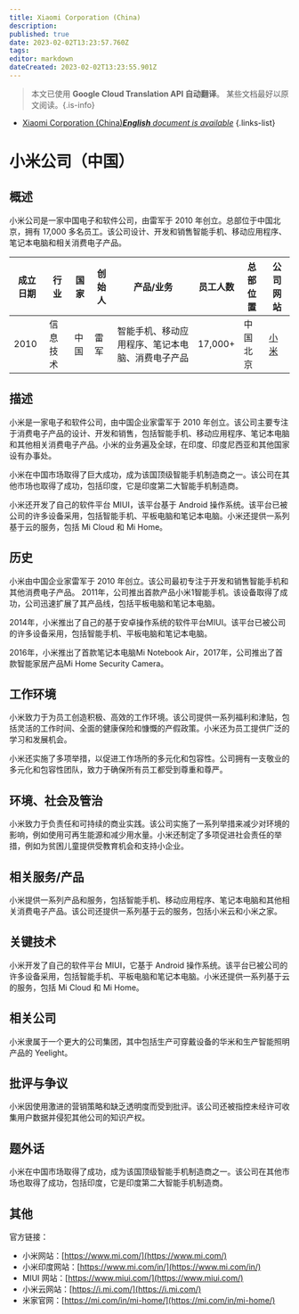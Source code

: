 ```yaml
---
title: Xiaomi Corporation (China)
description: 
published: true
date: 2023-02-02T13:23:57.760Z
tags: 
editor: markdown
dateCreated: 2023-02-02T13:23:55.901Z
---
```


> 本文已使用 **Google Cloud Translation API 自动翻译**。
某些文档最好以原文阅读。{.is-info}



- [Xiaomi Corporation (China)***English** document is available*](/en/Knowledge-base/Dictionary/Company/xiaomi-corporation-china)
{.links-list}


# 小米公司（中国）

## 概述

小米公司是一家中国电子和软件公司，由雷军于 2010 年创立。总部位于中国北京，拥有 17,000 多名员工。该公司设计、开发和销售智能手机、移动应用程序、笔记本电脑和相关消费电子产品。

|成立日期 |行业 |国家 |创始人 |产品/业务 |员工人数 |总部位置 |公司网站 |
| ------------------ | ------ | ------ | ------ | -------------- | ------------------ | ---------------------- | -------------- |
| 2010 |信息技术 |中国 |雷军 |智能手机、移动应用程序、笔记本电脑、消费电子产品 | 17,000+ |中国北京 | [小米](https://www.mi.com/) |

## 描述

小米是一家电子和软件公司，由中国企业家雷军于 2010 年创立。该公司主要专注于消费电子产品的设计、开发和销售，包括智能手机、移动应用程序、笔记本电脑和其他相关消费电子产品。小米的业务遍及全球，在印度、印度尼西亚和其他国家设有办事处。

小米在中国市场取得了巨大成功，成为该国顶级智能手机制造商之一。该公司在其他市场也取得了成功，包括印度，它是印度第二大智能手机制造商。

小米还开发了自己的软件平台 MIUI，该平台基于 Android 操作系统。该平台已被公司的许多设备采用，包括智能手机、平板电脑和笔记本电脑。小米还提供一系列基于云的服务，包括 Mi Cloud 和 Mi Home。

## 历史

小米由中国企业家雷军于 2010 年创立。该公司最初专注于开发和销售智能手机和其他消费电子产品。 2011年，公司推出首款产品小米1智能手机。该设备取得了成功，公司迅速扩展了其产品线，包括平板电脑和笔记本电脑。

2014年，小米推出了自己的基于安卓操作系统的软件平台MIUI。该平台已被公司的许多设备采用，包括智能手机、平板电脑和笔记本电脑。

2016年，小米推出了首款笔记本电脑Mi Notebook Air，2017年，公司推出了首款智能家居产品Mi Home Security Camera。

## 工作环境

小米致力于为员工创造积极、高效的工作环境。该公司提供一系列福利和津贴，包括灵活的工作时间、全面的健康保险和慷慨的产假政策。小米还为员工提供广泛的学习和发展机会。

小米还实施了多项举措，以促进工作场所的多元化和包容性。公司拥有一支敬业的多元化和包容性团队，致力于确保所有员工都受到尊重和尊严。

## 环境、社会及管治

小米致力于负责任和可持续的商业实践。该公司实施了一系列举措来减少对环境的影响，例如使用可再生能源和减少用水量。小米还制定了多项促进社会责任的举措，例如为贫困儿童提供受教育机会和支持小企业。

## 相关服务/产品

小米提供一系列产品和服务，包括智能手机、移动应用程序、笔记本电脑和其他相关消费电子产品。该公司还提供一系列基于云的服务，包括小米云和小米之家。

## 关键技术

小米开发了自己的软件平台 MIUI，它基于 Android 操作系统。该平台已被公司的许多设备采用，包括智能手机、平板电脑和笔记本电脑。小米还提供一系列基于云的服务，包括 Mi Cloud 和 Mi Home。

## 相关公司

小米隶属于一个更大的公司集团，其中包括生产可穿戴设备的华米和生产智能照明产品的 Yeelight。

## 批评与争议

小米因使用激进的营销策略和缺乏透明度而受到批评。该公司还被指控未经许可收集用户数据并侵犯其他公司的知识产权。

## 题外话

小米在中国市场取得了成功，成为该国顶级智能手机制造商之一。该公司在其他市场也取得了成功，包括印度，它是印度第二大智能手机制造商。

## 其他

官方链接：
- 小米网站：[https://www.mi.com/](https://www.mi.com/)
- 小米印度网站：[https://www.mi.com/in/](https://www.mi.com/in/)
- MIUI 网站：[https://www.miui.com/](https://www.miui.com/)
- 小米云网站：[https://i.mi.com/](https://i.mi.com/)
- 米家官网：[https://mi.com/in/mi-home/](https://mi.com/in/mi-home/)